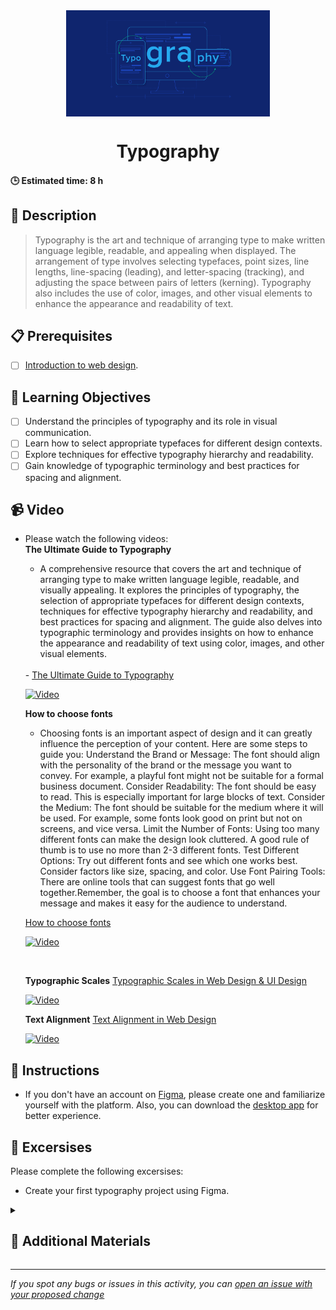 <div align="center">
    <img src="../images/typography.png" alt="Logo" height="170" align="center">
    <h1 align="center">Typography</h1>
</div>

#### 🕒 Estimated time: 8 h
## 📝 Description
> Typography is the art and technique of arranging type to make written language legible, readable, and appealing when displayed. The arrangement of type involves selecting typefaces, point sizes, line lengths, line-spacing (leading), and letter-spacing (tracking), and adjusting the space between pairs of letters (kerning). Typography also includes the use of color, images, and other visual elements to enhance the appearance and readability of text.


## 📋 Prerequisites
- [ ] [Introduction to web design](./01_web-design-concepts.md).

## 🎯 Learning Objectives
- [ ] Understand the principles of typography and its role in visual communication.
- [ ] Learn how to select appropriate typefaces for different design contexts.
- [ ] Explore techniques for effective typography hierarchy and readability.
- [ ] Gain knowledge of typographic terminology and best practices for spacing and alignment.

## 📹 Video

- Please watch the following videos:
    <br>
    **The Ultimate Guide to Typography**
    - A comprehensive resource that covers the art and technique of arranging type to make written language legible, readable, and visually appealing. It explores the principles of typography, the selection of appropriate typefaces for different design contexts, techniques for effective typography hierarchy and readability, and best practices for spacing and alignment. The guide also delves into typographic terminology and provides insights on how to enhance the appearance and readability of text using color, images, and other visual elements.
    <br>
    - <a href="https://www.youtube.com/watch?v=yAuUDyUC-GM"
    target="_blank">The Ultimate Guide to Typography</a>

    [![Video](https://img.youtube.com/vi/yAuUDyUC-GM/0.jpg)](https://www.youtube.com/watch?v=yAuUDyUC-GM)
    <br>

    **How to choose fonts**
    - Choosing fonts is an important aspect of design and it can greatly influence the perception of your content. Here are some steps to guide you:
    Understand the Brand or Message: The font should align with the personality of the brand or the message you want to convey. For example, a playful font might not be suitable for a formal business document.
    Consider Readability: The font should be easy to read. This is especially important for large blocks of text.
    Consider the Medium: The font should be suitable for the medium where it will be used. For example, some fonts look good on print but not on screens, and vice versa.
    Limit the Number of Fonts: Using too many different fonts can make the design look cluttered. A good rule of thumb is to use no more than 2-3 different fonts.
    Test Different Options: Try out different fonts and see which one works best. Consider factors like size, spacing, and color.
    Use Font Pairing Tools: There are online tools that can suggest fonts that go well together.Remember, the goal is to choose a font that enhances your message and makes it easy for the audience to understand.

    <a href="https://www.youtube.com/watch?v=WTUM2Y11oJo" target="_blank">How to choose fonts</a>

    [![Video](https://img.youtube.com/vi/WTUM2Y11oJo/0.jpg)](https://www.youtube.com/watch?v=WTUM2Y11oJo)

    <br>

    **Typographic Scales**
    <a href="https://www.youtube.com/watch?v=ot-5dQG2v5M" target="_blank">Typographic Scales in Web Design & UI Design</a>

    [![Video](https://img.youtube.com/vi/ot-5dQG2v5M/0.jpg)](https://www.youtube.com/watch?v=ot-5dQG2v5M)
    <br>

    **Text Alignment**
    <a href="https://www.youtube.com/watch?v=aKXoKHj-EMo" target="_blank">Text Alignment in Web Design</a>

    [![Video](https://img.youtube.com/vi/aKXoKHj-EMo/0.jpg)](https://www.youtube.com/watch?v=aKXoKHj-EMo)

## 🔧 Instructions
- If you don't have an account on [Figma](https://www.figma.com), please create one and familiarize yourself with the platform.
Also, you can download the [desktop app](https://www.figma.com/downloads/) for better experience.

## 🚀 Excersises
Please complete the following excersises:
- Create your first typography project using Figma.

<details>
    <summary>
        <h2>📌 Additional Materials</h2>
    </summary>
    <hr style="height:1px;border-width:0;color:gray;background-color:dark">
    <i>
        These are all optional, but if you're interested in exploring this topic further, here are some resources to help you.
    </i>

<br>
    <ul>
        <li><a href="https://www.youtube.com/watch?v=q3oI4G3zJa8" target="_blank">10 Tips for Pairing Fonts</a></li>
        <li><a href="https://www.1001freefonts.com/" target="_blank">1001 Free Fonts</a></li>
    </ul>
</details>

------

_If you spot any bugs or issues in this activity, you can [open an issue with your proposed change](https://github.com/Kick-StartDev/web-development-basic-curriculum/issues/new)_